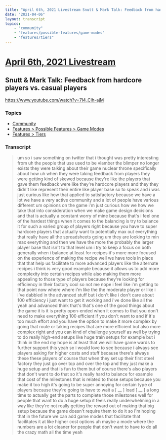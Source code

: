 ```yaml
---
title: "April 6th, 2021 Livestream Snutt & Mark Talk: Feedback from hardcore players vs. casual players"
date: "2021-04-06"
layout: transcript
topics:
    - "community"
    - "features/possible-features/game-modes"
    - "features/tiers"
---
```

# [April 6th, 2021 Livestream](../2021-04-06.md)
## Snutt & Mark Talk: Feedback from hardcore players vs. casual players
https://www.youtube.com/watch?v=7I4_CIh-ajM

### Topics
* [Community](../topics/community.md)
* [Features > Possible Features > Game Modes](../topics/features/possible-features/game-modes.md)
* [Features > Tiers](../topics/features/tiers.md)

### Transcript

> um so i saw something on twitter that i thought was pretty interesting from uh the people that use used to be vlamber the blimper no longer exists they were talking about their game nuclear throne specifically about how uh when they were taking feedback from players they were getting kind of skewed because they're like the players that gave them feedback were like they're hardcore players and they they didn't like represent their entire like player base so to speak and i was just curious like how that applied to satisfactory because we have a lot we have a very active community and a lot of people have various different um opinions on the game i'm just curious how we how we take that into consideration when we make game design decisions and that is actually a constant worry of mine because that's i feel one of the hardest things when it comes to the balancing is try to balance it for such a varied group of players right because you have to super hardcore players that actually want to potentially max out everything that really have all the spreadsheets going um they are looking to min max everything and then we have the more the probably the larger player base that isn't to that level um i try to keep a focus on both generally when i balance at least for recipes it's more more focused on the experience of making the recipe well we have tools in place that that help us facilitate to more advanced players like the alternate recipes i think is very good example because it allows us to add more complexity into certain recipes while also making them more appealing to those type of players because they're looking for efficiency in their factory cool so not me nope i feel like i'm getting to that point now where where i'm like the the moderate player or like i i've dabbled in the advanced stuff but i don't like i don't care about 100 efficiency i just want to get it working and i've done like all the yeah and advanced think that's that's one of the good things about the game it is it is pretty open-ended when it comes to that you don't need to make everything 100 efficient if you don't want to and if it's too much effort and you have the option to make it more complex by going that route or taking recipes that are more efficient but also more complex right and you can kind of challenge yourself as well by trying to do really high-end setups like huge train setups for example but i think in the end my hope is at least that we will have game wards to further support this yeah so i would love to see because i always see players asking for higher costs and stuff because there's always these these players of course that when they set up their first steel factory they just go over top and over the top and they just make a huge setup and that is fun to them but of course there's also players that don't want to do that so it's really hard to balance for example that cost of the milestones that is related to those setups because you make it too high it's going to be super annoying for certain type of players because they're going to have to wait a [ __ ] load [ __ ] a long time to actually get the parts to complete those milestones well for people that want to do a huge setup it feels really underwhelming in a way like they're not really getting the reward out of making that big setup because the game doesn't require them to do it so i'm hoping that in the future we can add game modes that facilitate that facilitates it at like higher cost options uh maybe a mode where the numbers are a lot cleaner for people that don't want to have to do all the crazy math all the time yeah
